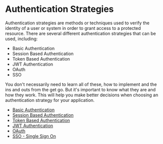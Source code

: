 # Authentication Strategies

Authentication strategies are methods or techniques used to verify the identity of a user or system in order to grant access to a protected resource. There are several different authentication strategies that can be used, including:

- Basic Authentication
- Session Based Authentication
- Token Based Authentication
- JWT Authentication
- OAuth
- SSO

You don't necessarily need to learn all of these, how to implement and the ins and outs from the get go. But it's important to know what they are and how they work. This will help you make better decisions when choosing an authentication strategy for your application.

- [Basic Authentication](https://roadmap.sh/guides/basic-authentication)
- [Session Based Authentication](https://roadmap.sh/guides/session-authentication)
- [Token Based Authentication](https://roadmap.sh/guides/token-authentication)
- [JWT Authentication](https://roadmap.sh/guides/jwt-authentication)
- [OAuth](https://roadmap.sh/guides/oauth)
- [SSO - Single Sign On](https://roadmap.sh/guides/sso)


